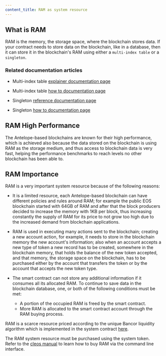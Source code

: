 ```yaml
---
content_title: RAM as system resource
---
```


## What is RAM

RAM is the memory, the storage space, where the blockchain stores data. If your contract needs to store data on the blockchain, like in a database, then it can store it in the blockchain's RAM using either a `multi-index table` or a `singleton`.

### Related documentation articles

- Multi-index table [explainer documentation page](https://developers.eos.io/manuals/eosio.cdt/latest/group__multiindex)

- Multi-index table [how to documentation page](https://developers.eos.io/manuals/eosio.cdt/latest/how-to-guides/multi-index)

- Singleton [reference documentation page](https://developers.eos.io/manuals/eosio.cdt/latest/group__singleton/#singleton-table) 

- Singleton [how to documentation page](https://developers.eos.io/manuals/eosio.cdt/latest/how-to-guides/multi-index/how-to-define-a-singleton)

## RAM High Performance

The Antelope-based blockchains are known for their high performance, which is achieved also because the data stored on the blockchain is using RAM as the storage medium, and thus access to blockchain data is very fast, helping the performance benchmarks to reach levels no other blockchain has been able to.

## RAM Importance

RAM is a very important system resource because of the following reasons:

- It is a limited resource, each Antelope-based blockchain can have different policies and rules around RAM; for example the public EOS blockchain started with 64GB of RAM and after that the block producers decided to increase the memory with 1KB per block, thus increasing constantly the supply of RAM for its price to not grow too high due to the increased demand from blockchain applications.

- RAM is used in executing many actions sent to the blockchain; creating a new account action, for example, it needs to store in the blockchain memory the new account's information; also when an account accepts a new type of token a new record has to be created, somewhere in the blockchain memory, that holds the balance of the new token accepted, and that memory, the storage space on the blockchain, has to be purchased either by the account that transfers the token or by the account that accepts the new token type.

- The smart contract can not store any additional information if it consumes all its allocated RAM. To continue to save data in the blockchain database, one, or both of the following conditions must be met:

  - A portion of the occupied RAM is freed by the smart contract.
  - More RAM is allocated to the smart contract account through the RAM buying process.

RAM is a scarce resource priced according to the unique Bancor liquidity algorithm which is implemented in the system contract [here](https://github.com/AntelopeIO/reference-contracts/blob/main/contracts/eosio.system/include/eosio.system/exchange_state.hpp).

The RAM system resource must be purchased using the system token. Refer to the [cleos manual](https://developers.eos.io/manuals/eos/v2.0/cleos/how-to-guides/how-to-buy-ram) to learn how to buy RAM via the command line interface.
